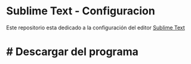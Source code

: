 # Sublime Text - Configuracion

Este repositorio esta dedicado a la configuración del editor [Sublime Text](https://www.sublimetext.com/)

# # Descargar del programa
